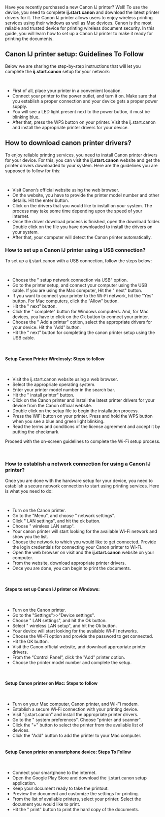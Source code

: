 <p>Have you recently purchased a new Canon IJ printer? Well! To use the device, you need to complete <strong>ij.start.canon</strong> and download the latest printer drivers for it.  The Canon IJ printer allows users to enjoy wireless printing services using their windows as well as Mac devices. Canon is the most reliable and trusted device for printing wireless document security.  In this guide, you will learn how to set up a Canon IJ printer to make it ready for printing the documents.</p>
<h2>Canon IJ printer setup: Guidelines To Follow</h2>

<p>Below  we are sharing the step-by-step instructions that will let you complete the <strong>ij.start.canon</strong> setup for your network:</p>

<br>
<ul>
  <li>First of all, place your printer in a convenient location.</li>
 <li>Connect your printer to the power outlet, and turn it on. Make sure that you establish a proper connection and your device gets a proper power supply.</li>
 <li>You will see a LED light present next to the power button, it must be blinking blue.</li>
 <li>After that, press the WPS button on your printer. Visit the ij.start.canon and install the appropriate printer drivers for your device.</li>
  
  </ul>
  
  <h2>How to download canon printer drivers?</h2>
  
  <p>To enjoy reliable printing services, you need to install Canon printer drivers for your device. For this, you can visit the <strong>ij.start.canon</strong>
  website and get the printer drivers downloaded to your system. Here are the guidelines you are supposed to follow for this:</p>
  <br>
  <ul>
  
<li>Visit Canon’s official website using the web browser.</li>
<li>On the website, you have to provide the printer model number and other details. Hit the enter button.</li>
<li>Click on the drivers that you would like to install on your system. The process may take some time depending upon the speed of your internet.</li>
<li>Once the driver download process is finished, open the download folder. Double click on the file you have downloaded to install the drivers on your system.</li>
<li>After that, your computer will detect the Canon printer automatically.</li>

  </ul>
  
 <h3>How to set up a Canon IJ printer using a USB connection?</h3>
 
 <p> To set up a <stong> ij.start.canon </strong> with a USB connection, follow the steps below: </p>

<br>

<ul>
  
<li> Choose the " setup network connection via USB" option.</li>
<li>Go to the printer setup, and connect your computer using the USB cable.  If you are using the Mac computer, Hit the " next" button.</li>
<li>If you want to connect your printer to the Wi-Fi network, hit the "Yes" button. For Mac computers, click the "Allow" button. </li>
<li>Hit the " next" button.</li>
<li>Click the " complete" button for Windows computers.  And, for Mac devices, you have to click on the Ok button to connect your printer.</li>
<li>Choose the " Add a printer"  option, select the appropriate drivers for your device. Hit the "Add" button.</li>
<li>Hit the " next" button for completing the canon printer setup using the USB cable.</li>
</ul>
 <br>
 
<h4>Setup Canon Printer Wirelessly: Steps to follow</h4>

<br>

<ul>
  
  <li>Visit the ij.start.canon website using a web browser.</li>
<li>Select the appropriate operating system.</li>
<li>Enter your printer model number in the search bar.</li>
<li>Hit the " install printer" button.</li>
<li>Click on the Canon printer and install the latest printer drivers for your device from the Canon official website.</li>
<li>Double click on the setup file to begin the installation process.</li>
<li>Press the WiFi button on your printer. Press and hold the WPS button when you see a blue and green light blinking.</li>
<li>Read the terms and conditions of the license agreement and accept it by putting the checkmark.</li>
   </ul>

<p>Proceed with the on-screen guidelines to complete the Wi-Fi setup process.</p>

  <br>

<h3>How to establish a network connection for using a Canon IJ printer?</h3>

<p>Once you are done with the hardware setup for your device, you need to establish a secure network connection to start using printing services. Here is what you need to do:</p>

<br>

<ul>
 <li>Turn on the Canon printer.</li>
 <li>Go to the "Menu", and choose " network settings".</li>
 <li>Click " LAN settings", and hit the ok button.</li>
<li>Choose " wireless LAN setup".</li>
<li>Your canon printer will start looking for the available Wi-Fi network and show you the list.</li>
<li>Choose the network to which you would like to get connected. Provide the login credentials for connecting your Canon printer to Wi-Fi.</li>
  <li>Open the web browser on visit and the <strong>ij.start.canon</strong> website on your computer.</li>
<li>From the website, download appropriate printer drivers.</li>
<li>Once you are done, you can begin to print the documents.</li>

</ul>
<br>
<h4>Steps to set up Canon IJ printer on Windows:</h4>
<br>
<ul>
  
<li>Turn on the Canon printer.</li>
<li>Go to the "Settings">>"Device settings".</li>
<li>Choose " LAN settings", and hit the Ok button.</li>
<li>Select " wireless LAN setup", and hit the Ok button.</li>
<li>Your device will start looking for the available Wi-Fi networks.</li>
<li>Choose the Wi-Fi option and provide the password to get connected.</li>
<li>Hit the OK button.</li>
<li>Visit the Canon official website, and download appropriate printer drivers.</li>
<li>From the “Control Panel”, click the "Add" printer option.</li>
<li>Choose the printer model number and complete the setup.</li>
  
  </ul>
  <br>
  
<h4>Setup Canon printer on Mac: Steps to follow</h4>

<br>
<ul>
  
<li> Turn on your Mac computer, Canon printer, and Wi-Fi modem.</li>
<li>Establish a secure Wi-Fi connection with your printing device.</li>
<li>Visit "ij.start.canon" and install the appropriate printer drivers.</li>
<li>Go to the " system preferences". Choose "printer and scanner".</li>
<li>Click the "+" button to select the printer from the available list of devices.</li>
<li>Click the "Add" button to add the printer to your Mac computer.</li>
  
  <br>
</ul>
  
<h4>Setup Canon printer on smartphone device: Steps To Follow </h4>
<br>
<ul>
  
<li>Connect your smartphone to the internet.</li>
<li>Open the Google Play Store and download the ij.start.canon setup application.</li>
<li>Keep your document ready to take the printout.</li>
<li>Preview the document and customize the settings for printing.</li>
<li>From the list of available printers, select your printer. Select the document you would like to print.</li>
<li>Hit the " print" button to print the hard copy of the documents.</li>
  
  </ul>
  
  
  


  
  
  
  
  

  
  
  
  
  
  
  
  
  
  
  


















  











 
  
  
  
